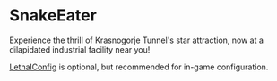# SnakeEater

Experience the thrill of Krasnogorje Tunnel's star attraction, now at a dilapidated industrial facility near you!

[LethalConfig](https://thunderstore.io/c/lethal-company/p/AinaVT/LethalConfig/) is optional, but recommended for in-game configuration.